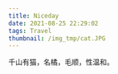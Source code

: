 ```yaml
---
title: Niceday
date: 2021-08-25 22:29:02
tags: Travel
thumbnail: /img_tmp/cat.JPG
---
```


千山有猫，名橘，毛顺，性温和。
